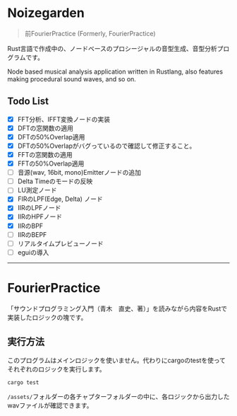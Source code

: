 # Noizegarden

> 前FourierPractice (Formerly, FourierPractice)

Rust言語で作成中の、ノードベースのプロシージャルの音型生成、音型分析プログラムです。

Node based musical analysis application written in Rustlang, also features making procedural sound waves, and so on.

## Todo List

- [x] FFT分析、IFFT変換ノードの実装
- [x] DFTの窓関数の適用
- [x] DFTの50%Overlap適用
- [x] DFTの50%Overlapがバグっているので確認して修正すること。
- [x] FFTの窓関数の適用
- [x] FFTの50%Overlap適用
- [ ] 音源(wav, 16bit, mono)Emitterノードの追加
- [ ] Delta Timeのモードの反映
- [ ] LU測定ノード
- [x] FIRのLPF(Edge, Delta) ノード
- [x] IIRのLPFノード
- [x] IIRのHPFノード
- [x] IIRのBPF
- [ ] IIRのBEPF
- [ ] リアルタイムプレビューノード
- [ ] eguiの導入

---

# FourierPractice

「サウンドプログラミング入門（青木　直史、著）」を読みながら内容をRustで実装したロジックの塊です。

## 実行方法

このプログラムはメインロジックを使いません。代わりにcargoのtestを使ってそれぞれのロジックを実行します。

```
cargo test
```

`/assets/`フォルダーの各チャプターフォルダーの中に、各ロジックから出力したwavファイルが確認できます。

